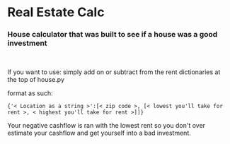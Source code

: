 # Real Estate Calc
<h3>House calculator that was built to see if a house was a good investment</h3>
<br>
<p> If you want to use: simply add on or subtract from the rent dictionaries at the top of house.py

format as such: 

    {'< Location as a string >':[< zip code >, [< lowest you'll take for rent >, < highest you'll take for rent >]]}

Your negative cashflow is ran with the lowest rent so you don't over estimate your cashflow and get yourself into a bad investment.
</p>
